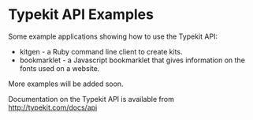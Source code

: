 Typekit API Examples
====================

Some example applications showing how to use the Typekit API:

 + kitgen - a Ruby command line client to create kits.
 + bookmarklet - a Javascript bookmarklet that gives information on the fonts used on a website.

More examples will be added soon.

Documentation on the Typekit API is available from http://typekit.com/docs/api
